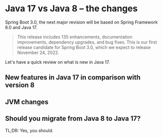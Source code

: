 # Java 17 vs Java 8 – the changes <!-- omit in toc -->

Spring Boot 3.0, the next major revision will be based on Spring Framework 6.0 and Java 17.

> This release includes 135 enhancements, documentation improvements, dependency upgrades, and bug fixes. This is our first release candidate for Spring Boot 3.0, which we expect to release November 24, 2022.

Let's have a quick review on what is new in Java 17.

## New features in Java 17 in comparison with version 8

## JVM changes

## Should you migrate from Java 8 to Java 17?

TL;DR: Yes, you should.
